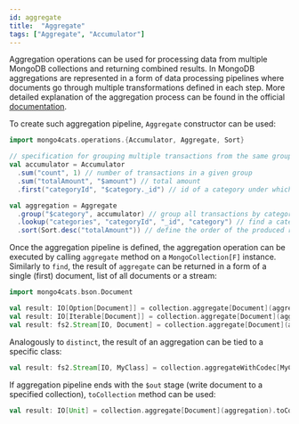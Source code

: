 ```yaml
---
id: aggregate
title:  "Aggregate"
tags: ["Aggregate", "Accumulator"]
---
```


Aggregation operations can be used for processing data from multiple MongoDB collections and returning combined results.
In MongoDB aggregations are represented in a form of data processing pipelines where documents go through multiple transformations defined in each step.
More detailed explanation of the aggregation process can be found in the official [documentation](https://docs.mongodb.com/drivers/java/sync/current/fundamentals/aggregation/).

To create such aggregation pipeline, `Aggregate` constructor can be used:

```scala
import mongo4cats.operations.{Accumulator, Aggregate, Sort}

// specification for grouping multiple transactions from the same group:
val accumulator = Accumulator
  .sum("count", 1) // number of transactions in a given group
  .sum("totalAmount", "$amount") // total amount
  .first("categoryId", "$category._id") // id of a category under which all transactions are grouped

val aggregation = Aggregate
  .group("$category", accumulator) // group all transactions by categoryId and accumulate result into a given specification
  .lookup("categories", "categoryId", "_id", "category") // find a category for each group of transactions by category id
  .sort(Sort.desc("totalAmount")) // define the order of the produced results
```
Once the aggregation pipeline is defined, the aggregation operation can be executed by calling `aggregate` method on a `MongoCollection[F]` instance. 
Similarly to `find`, the result of `aggregate` can be returned in a form of a single (first) document, list of all documents or a stream:
```scala
import mongo4cats.bson.Document

val result: IO[Option[Document]] = collection.aggregate[Document](aggregation).first
val result: IO[Iterable[Document]] = collection.aggregate[Document](aggregation).all
val result: fs2.Stream[IO, Document] = collection.aggregate[Document](aggregation).stream
```
Analogously to `distinct`, the result of an aggregation can be tied to a specific class:
```scala
val result: fs2.Stream[IO, MyClass] = collection.aggregateWithCodec[MyClass](aggregation).stream
```
If aggregation pipeline ends with the `$out` stage (write document to a specified collection), `toCollection` method can be used:
```scala
val result: IO[Unit] = collection.aggregate[Document](aggregation).toCollection
```